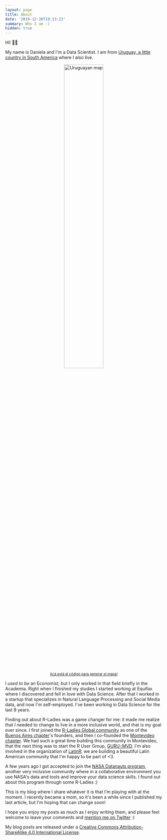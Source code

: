 ```yaml
---
layout: page
title: About
date: '2019-12-30T19:13:22'
summary: Who I am :)
hidden: true
---
```


Hi! 👋🏽

My name is Daniela and I'm a Data Scientist. I am from [Uruguay, a little country in South America](https://en.wikipedia.org/wiki/Uruguay) where I also live. 

<p style="text-align: center">
<img src="/mapContinentUru.jpeg" alt="Uruguayan map" style="float: center; width: 50%; margin-left: 25%; margin-right: 25%;" />
  <br />
  <span style="font-size: 0.8em"> <a target='_blank' href="https://github.com/d4tagirl/uRuguayanMap">Acá está el código para generar el mapa!</a></span>
</p>

I _used to be_ an Economist, but I only worked in that field briefly in the Academia. Right when I finished my studies I started working at Equifax where I discovered and fell in love with Data Science. After that I worked in a startup that specializes in Natural Language Processing and Social Media data, and now I'm self-employed. I've been working in Data Science for the last 8 years. 

Finding out about R-Ladies was a game changer for me: it made me realize that *I* needed to change to live in a more inclusive world, and that is my goal ever since. I first joined the [R-Ladies Global community](https://rladies.org/) as one of the [Buenos Aires chapter](https://www.meetup.com/rladies-buenos-aires/)'s founders, and then I co-founded the [Montevideo chapter](https://www.meetup.com/rladies-montevideo/). We had such a great time building this community in Montevideo, that the next thing was to start the R User Group, [GURU::MVD](https://www.meetup.com/GURU-mvd/). I'm also involved in the organization of [LatinR](https://latin-r.com/en): we are building a beautiful Latin American community that I'm happy to be part of <3. 

A few years ago I got accepted to join the [NASA Datanauts program](https://open.nasa.gov/explore/datanauts/), another very inclusive community where in a collaborative environment you use NASA's data and tools and improve your data science skills. I found out about this program through some R-Ladies :)

This is my blog where I share whatever it is that I'm playing with at the moment. I recently became a mom, so it's been a while since I published my last article, but I'm hoping that can change soon!

I hope you enjoy my posts as much as I enjoy writing them, and please feel welcome to leave your comments and [mention me on Twitter](https://twitter.com/intent/tweet?user_id=114258616) :) 

My blog posts are released under a [Creative Commons Attribution-ShareAlike 4.0 International License](https://creativecommons.org/licenses/by-sa/4.0/).

